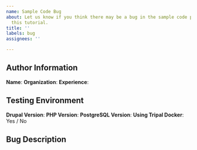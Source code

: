 ```yaml
---
name: Sample Code Bug
about: Let us know if you think there may be a bug in the sample code provided with
  this tutorial.
title: ''
labels: bug
assignees: ''

---
```


## Author Information

**Name**:
**Organization**:
**Experience**:

## Testing Environment
<!-- Note: You can get this information in your Drupal site by going to [yoursite]/admin/reports/status -->

**Drupal Version**:
**PHP Version**:
**PostgreSQL Version**:
**Using Tripal Docker**: Yes / No

## Bug Description
<!-- Please describe what you experienced that you think is a bug: both the behaviour you experienced and what you expected. Screenshots and error messages are greatly appreciated! -->
